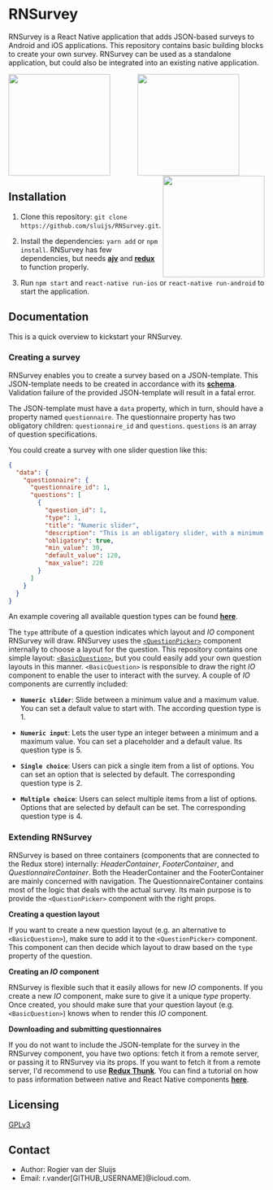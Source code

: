 # RNSurvey

RNSurvey is a React Native application that adds JSON-based surveys to Android and iOS applications. This repository contains basic building blocks to create your own survey. RNSurvey can be used as a standalone application, but could also be integrated into an existing native application. 

<p float="left" align="center">
  <img src="https://user-images.githubusercontent.com/4366183/54883867-a1d37300-4e6a-11e9-80c9-09edada4f243.png" alt="" width="200" float="left" align="left" />                  
  <img src="https://user-images.githubusercontent.com/4366183/54883870-a26c0980-4e6a-11e9-80fe-88dc501fdc68.png" alt="" width="200" align="center" float="left" />
  <img src="https://user-images.githubusercontent.com/4366183/54883871-a26c0980-4e6a-11e9-972d-4fde987d6561.png" alt="" width="200" float="right" align="right" />
</p>

## Installation

1. Clone this repository: `git clone https://github.com/sluijs/RNSurvey.git`. 

2. Install the dependencies: `yarn add` or `npm install`. RNSurvey has few dependencies, but needs __[ajv](https://github.com/epoberezkin/ajv)__ and __[redux](https://github.com/reduxjs/redux)__ to function properly.

3. Run `npm start` and `react-native run-ios` or `react-native run-android` to start the application.

## Documentation
This is a quick overview to kickstart your RNSurvey.

### Creating a survey
RNSurvey enables you to create a survey based on a JSON-template. This JSON-template needs to be created in accordance with its __[schema](/src/api/schemas/questionnaire.schema.json)__. Validation failure of the provided JSON-template will result in a fatal error.

The JSON-template must have a `data` property, which in turn, should have a property named `questionnaire`. The questionnaire property has two obligatory children: `questionnaire_id` and `questions`. `questions` is an array of question specifications. 

You could create a survey with one slider question like this:

```json
{
  "data": {
    "questionnaire": {
      "questionnaire_id": 1,
      "questions": [
        {
          "question_id": 1,
          "type": 1,
          "title": "Numeric slider",
          "description": "This is an obligatory slider, with a minimum value of 30, default value of 120 and a maximum value of 220.",
          "obligatory": true,
          "min_value": 30,
          "default_value": 120,
          "max_value": 220
        }
      ]
    }
  }
}     
```
An example covering all available question types can be found __[here](src/api/data/questionnaire.json)__. 

The `type` attribute of a question indicates which layout and _IO_ component RNSurvey will draw. RNSurvey uses the [`<QuestionPicker>`](src/components/Questions/Picker/Picker.js) component internally to choose a layout for the question. This repository contains one simple layout: [`<BasicQuestion>`](src/components/Questions/Basic/Basic.js), but you could easily add your own question layouts in this manner. `<BasicQuestion>` is responsible to draw the right _IO_ component to enable the user to interact with the survey. A couple of _IO_ components are currently included: 

* __`Numeric slider`__: Slide between a minimum value and a maximum value. You can set a default value to start with. The according question type is 1.

* __`Numeric input`__: Lets the user type an integer between a minimum and a maximum value. You can set a placeholder and a default value. Its question type is 5.

* __`Single choice`__: Users can pick a single item from a list of options. You can set an option that is selected by default. The corresponding question type is 2.

* __`Multiple choice`__: Users can select multiple items from a list of options. Options that are selected by default can be set. The corresponding question type is 4.

### Extending RNSurvey

RNSurvey is based on three containers (components that are connected to the Redux store) internally: _HeaderContainer_, _FooterContainer_, and _QuestionnaireContainer_. Both the HeaderContainer and the FooterContainer are mainly concerned with navigation. The QuestionnaireContainer contains most of the logic that deals with the actual survey. Its main purpose is to provide the `<QuestionPicker>` component with the right props. 

__Creating a question layout__

If you want to create a new question layout (e.g. an alternative to `<BasicQuestion>`), make sure to add it to the `<QuestionPicker>` component. This component can then decide which layout to draw based on the `type` property of the question.

__Creating an _IO_ component__

RNSurvey is flexible such that it easily allows for new _IO_ components. If you create a new _IO_ component, make sure to give it a unique _type_ property. Once created, you should make sure that your question layout (e.g. `<BasicQuestion>`) knows when to render this _IO_ component.

__Downloading and submitting questionnaires__

If you do not want to include the JSON-template for the survey in the RNSurvey component, you have two options: fetch it from a remote server, or passing it to RNSurvey via its props. If you want to fetch it from a remote server, I'd recommend to use __[Redux Thunk](https://github.com/reduxjs/redux-thunk)__. You can find a tutorial on how to pass information between native and React Native components __[here](https://facebook.github.io/react-native/docs/communication-ios)__. 

## Licensing
[GPLv3](LICENSE)

## Contact
* Author: Rogier van der Sluijs
* Email: r.vander[GITHUB_USERNAME]@icloud.com.
